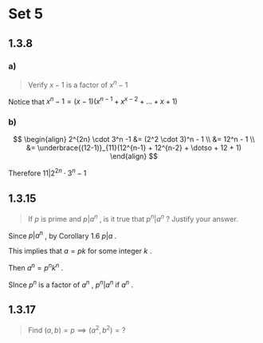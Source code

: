 # Set 5

## 1.3.8

### a)

> Verify $x-1$ is a factor of $x^n - 1$

Notice that $x^n - 1 = (x-1)(x^{n-1} + x^{x-2} + \dotso + x + 1)$

### b)

$$
\begin{align}
2^{2n} \cdot 3^n -1 &= (2^2 \cdot 3)^n - 1 \\
&= 12^n - 1 \\
&= \underbrace{(12-1)}_{11}(12^{n-1} + 12^{n-2} + \dotso + 12 + 1)
\end{align}
$$

Therefore $11 | 2^{2n} \cdot 3^n -1$

## 1.3.15

> If $p$ is prime and $p|a^n$ , is it true that $p^n | a^n$ ? Justify your answer.

Since $p|a^n$ , by Corollary $1.6$ $p|a$  .

This implies that $a = pk$ for some integer $k$ .

Then $a^n = p^nk^n$ .

SInce $p^n$ is a factor of $a^n$ , $p^n|a^n$ if $a^n$ .

## 1.3.17

> Find $(a, b) = p \implies (a^2, b^2)=?$ 
